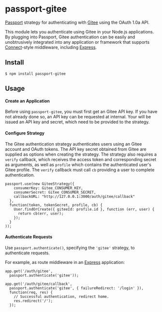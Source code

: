# passport-gitee

[Passport](https://github.com/jaredhanson/passport) strategy for authenticating
with [Gitee](http://www.gitee.com/) using the OAuth 1.0a API.

This module lets you authenticate using Gitee in your Node.js applications.
By plugging into Passport, Gitee authentication can be easily and
unobtrusively integrated into any application or framework that supports
[Connect](http://www.senchalabs.org/connect/)-style middleware, including
[Express](http://expressjs.com/).

## Install

    $ npm install passport-gitee

## Usage

#### Create an Application

Before using `passport-gitee`, you must first get an Gitee API key. If you
have not already done so, an API key can be requested at internal.
Your will be issued an API key and secret, which need to be provided to the
strategy.

#### Configure Strategy

The Gitee authentication strategy authenticates users using an Gitee
account and OAuth tokens.  The API key secret obtained from Gitee are
supplied as options when creating the strategy.  The strategy also requires a
`verify` callback, which receives the access token and corresponding secret as
arguments, as well as `profile` which contains the authenticated user's Gitee
profile.   The `verify` callback must call `cb` providing a user to complete
authentication.

    passport.use(new GiteeStrategy({
        consumerKey: Gitee_CONSUMER_KEY,
        consumerSecret: Gitee_CONSUMER_SECRET,
        callbackURL: "http://127.0.0.1:3000/auth/gitee/callback"
      },
      function(token, tokenSecret, profile, cb) {
        User.findOrCreate({ giteeId: profile.id }, function (err, user) {
          return cb(err, user);
        });
      }
    ));

#### Authenticate Requests

Use `passport.authenticate()`, specifying the `'gitee'` strategy, to
authenticate requests.

For example, as route middleware in an [Express](http://expressjs.com/)
application:

    app.get('/auth/gitee',
      passport.authenticate('gitee'));
    
    app.get('/auth/gitee/callback', 
      passport.authenticate('gitee', { failureRedirect: '/login' }),
      function(req, res) {
        // Successful authentication, redirect home.
        res.redirect('/');
      });

